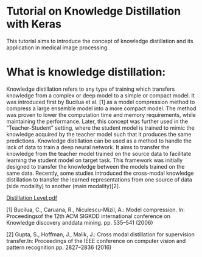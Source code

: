 # Tutorial on Knowledge Distillation with Keras
This tutorial aims to introduce the concept of knowledge distillation and its application in medical image processing. 

# What is knowledge distillation:
Knowledge distillation refers to any type of training which transfers knowledge from a complex or deep model to a simple or compact model. It was introduced first by Bucilua et al. [1] as a model compression method to compress a large ensemble model into a more compact model. The method was proven to lower the computation time and  memory requirements, while maintaining the performance. Later, this concept was further used in the “Teacher-Student” setting, where the student model is trained to mimic the knowledge acquired by the teacher model such that it produces the same predictions.
Knowledge distillation can be used as a method to handle the lack of data to train a deep neural network. It aims to transfer the knowledge from the teacher model trained on the source data to facilitate learning the student model on target task. This framework was initially designed to transfer the knowledge between the models trained on the same data. Recently, some studies introduced the cross-modal knowledge distillation to transfer the learned representations from one source of data (side modality) to another (main modality)[2].

[Distillation Level.pdf](https://github.com/mrahimpour/Tutorial-on-Knowledge-Distillation-with-Keras/files/5631906/Distillation.Level.pdf)

[1] Bucilua, C., Caruana, R., Niculescu-Mizil, A.: Model compression. In: Proceedingsof the 12th ACM SIGKDD international conference on Knowledge discovery anddata mining. pp. 535–541 (2006)

[2]  Gupta, S., Hoffman, J., Malik, J.: Cross modal distillation for supervision transfer.In: Proceedings of the IEEE conference on computer vision and pattern recognition.pp. 2827–2836 (2016)
